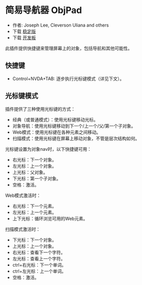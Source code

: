 # 简易导航器 ObjPad #

* 作者: Joseph Lee, Cleverson Uliana and others
* 下载 [稳定版][1]
* 下载 [开发板][2]

此插件提供快捷键来管理屏幕上的对象，包括导航和其他可能性。

## 快捷键

* Control+NVDA+TAB: 逐步执行光标键模式（详见下文）。

## 光标键模式

插件提供了三种使用光标键的方式：

* 经典（或普通模式）：使用光标键移动光标。
* 对象导航：使用光标键移动到下一个/上一个/父/第一个子对象。
* Web模式：使用光标键在各种元素之间移动。
* 扫描模式：使用光标键在屏幕上移动对象，不管是层次结构如何。

光标键设置为对象nav时，以下快捷键可用：

* 右光标：下一个对象。
* 左光标：上一个对象。
* 上光标：父对象。
* 下光标：第一个子对象。
* 空格：激活。

Web模式激活时：

* 右光标：下一个元素。
* 左光标：上一个元素。
* 上下光标：循环浏览可用的Web元素。

扫描模式激活时：

* 下光标：下一个对象。
* 上光标：上一个对象。
* 右光标：查看下一个字符。
* 左光标：查看上一个字符。
* ctrl+右光标：下一个单词。
* ctrl+左光标：上一个单词。
* 空格：激活。

[1]: https://addons.nvda-project.org/files/get.php?file=objPad

[2]: https://addons.nvda-project.org/files/get.php?file=objPad-dev
